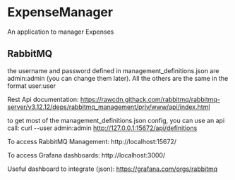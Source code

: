 # ExpenseManager
An application to manager Expenses

## RabbitMQ
the username and password defined in management_definitions.json are admin:admin (you can change them later). All the others are the same in the format user:user

Rest Api documentation: https://rawcdn.githack.com/rabbitmq/rabbitmq-server/v3.12.12/deps/rabbitmq_management/priv/www/api/index.html

to get most of the management_definitions.json config, you can use an api call: curl --user admin:admin http://127.0.0.1:15672/api/definitions

To access RabbitMQ Management: http://localhost:15672/

To access Grafana dashboards: http://localhost:3000/

Useful dashboard to integrate (json): https://grafana.com/orgs/rabbitmq
